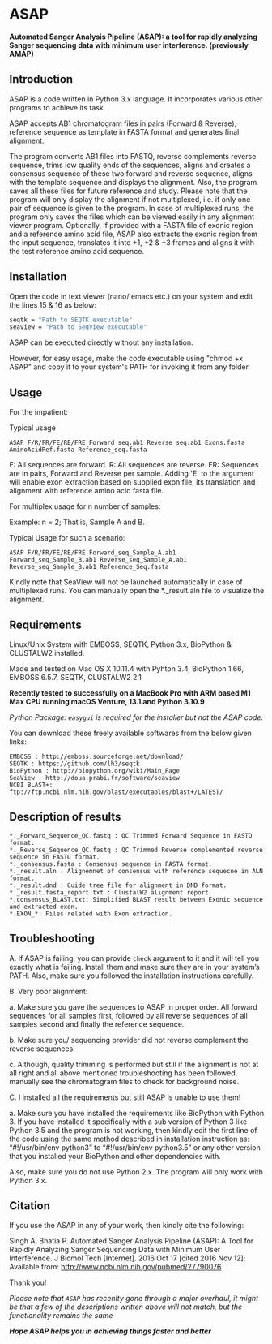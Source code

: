 # ASAP #

**Automated Sanger Analysis Pipeline (ASAP): a tool for rapidly analyzing Sanger sequencing data with minimum user interference.
(previously AMAP)**

## Introduction ##
ASAP is a code written in Python 3.x language. It incorporates various other programs to achieve its task.

ASAP accepts AB1 chromatogram files in pairs (Forward & Reverse), reference sequence as template in FASTA format and generates final alignment.

The program converts AB1 files into FASTQ, reverse complements reverse sequence, trims low quality ends of the sequences, aligns and creates a consensus sequence of these two forward and reverse sequence, aligns with the template sequence and displays the alignment. Also, the program saves all these files for future reference and study. Please note that the program will only display the alignment if not multiplexed, i.e. if only one pair of sequence is given to the program. In case of multiplexed runs, the program only saves the files which can be viewed easily in any alignment viewer program. Optionally, if provided with a FASTA file of exonic region and a reference amino acid file, ASAP also extracts the exonic region from the input sequence, translates it into +1, +2 & +3 frames and aligns it with the test reference amino acid sequence.

## Installation ##
Open the code in text viewer (nano/ emacs etc.) on your system and edit the lines 15 & 16 as below:

```sh
seqtk = "Path to SEQTK executable"
seaview = "Path to SeqView executable"
 ```
 
ASAP can be executed directly without any installation.

However, for easy usage, make the code executable using "chmod +x ASAP" and copy it to your system's PATH for invoking it from any folder.

## Usage ##
For the impatient:

Typical usage

`ASAP F/R/FR/FE/RE/FRE Forward_seq.ab1 Reverse_seq.ab1 Exons.fasta AminoAcidRef.fasta Reference_seq.fasta`

F: All sequences are forward.
R: All sequences are reverse.
FR: Sequences are in pairs, Forward and Reverse per sample.
Adding 'E' to the argument will enable exon extraction based on supplied exon file, its translation and alignment with reference amino acid fasta file.

For multiplex usage for n number of samples:

Example:
n = 2; That is, Sample A and B.

Typical Usage for such a scenario:

`ASAP F/R/FR/FE/RE/FRE Forward_seq_Sample_A.ab1 Forward_seq_Sample_B.ab1 Reverse_seq_Sample_A.ab1 Reverse_seq_Sample_B.ab1 Reference_Seq.fasta`

Kindly note that SeaView will not be launched automatically in case of multiplexed runs. You can manually open the *._result.aln file to visualize the alignment.

## Requirements ##
Linux/Unix System with EMBOSS, SEQTK, Python 3.x, BioPython & CLUSTALW2 installed.

Made and tested on Mac OS X 10.11.4 with Pyhton 3.4, BioPython 1.66, EMBOSS 6.5.7, SEQTK, CLUSTALW2 2.1

**Recently tested to successfully on a MacBook Pro with ARM based M1 Max CPU running macOS Venture, 13.1 and Python 3.10.9**

*Python Package: `easygui` is required for the installer but not the ASAP code.*

You can download these freely available softwares from the below given links:

```text
EMBOSS : http://emboss.sourceforge.net/download/
SEQTK : https://github.com/lh3/seqtk
BioPython : http://biopython.org/wiki/Main_Page
SeaView : http://doua.prabi.fr/software/seaview
NCBI BLAST+:  ftp://ftp.ncbi.nlm.nih.gov/blast/executables/blast+/LATEST/  
```

## Description of results ##
```text
*._Forward_Sequence_QC.fastq : QC Trimmed Forward Sequence in FASTQ format.
*._Reverse_Sequence_QC.fastq : QC Trimmed Reverse complemented reverse sequence in FASTQ format.
*._consensus.fasta : Consensus sequence in FASTA format.
*._result.aln : Alignemnet of consensus with reference sequecne in ALN format.
*._result.dnd : Guide tree file for alignment in DND format.
*._result.fasta_report.txt : ClustalW2 alignment report.
*.consensus_BLAST.txt: Simplified BLAST result between Exonic sequence and extracted exon.
*.EXON_*: Files related with Exon extraction.
```

## Troubleshooting ##
A.	If ASAP is failing, you can provide `check` argument to it and it will tell you exactly what is failing. Install them and make sure they are in your system’s PATH. Also, make sure you followed the installation instructions carefully.

B.	Very poor alignment:

a.	Make sure you gave the sequences to ASAP in proper order. All forward sequences for all samples first, followed by all reverse sequences of all samples second and finally the reference sequence.

b.	Make sure you/ sequencing provider did not reverse complement the reverse sequences.

c.	Although, quality trimming is performed but still if the alignment is not at all right and all above mentioned troubleshooting has been followed, manually see the chromatogram files to check for background noise.

C.	I installed all the requirements but still ASAP is unable to use them!

a.	Make sure you have installed the requirements like BioPython with Python 3. If you have installed it specifically with a sub version of Python 3 like Python 3.5 and the program is not working, then kindly edit the first line of the code using the same method described in installation instruction as:
“#!/usr/bin/env python3” to “#!/usr/bin/env python3.5” or any other version that you installed your BioPython and other dependencies with.

Also, make sure you do not use Python 2.x. The program will only work with Python 3.x.

## Citation ##
If you use the ASAP in any of your work, then kindly cite the following:

Singh A, Bhatia P. Automated Sanger Analysis Pipeline (ASAP): A Tool for Rapidly Analyzing Sanger Sequencing Data with Minimum User Interference. J Biomol Tech [Internet]. 2016 Oct 17 [cited 2016 Nov 12]; Available from: http://www.ncbi.nlm.nih.gov/pubmed/27790076

Thank you!

*Please note that `ASAP` has recenlty gone through a major overhaul, it might be that a few of the descriptions written above will not match, but the functionality remains the same*

***Hope ASAP helps you in achieving things faster and better***
